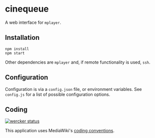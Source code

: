 # cinequeue

A web interface for `mplayer`.

## Installation
```
npm install
npm start
```
Other dependencies are ``mplayer`` and, if remote functionality is used,
``ssh``.

## Configuration

Configuration is via a ``config.json`` file, or environment variables.
See ``config.js`` for a list of possible configuration options.

## Coding
[![wercker status](https://app.wercker.com/status/990d19a819b6c318d9a8a2cfd6723fe1/m "wercker status")](https://app.wercker.com/project/bykey/990d19a819b6c318d9a8a2cfd6723fe1)

This application uses MediaWiki's
[coding conventions](https://www.mediawiki.org/wiki/Manual:Coding_conventions/JavaScript).
